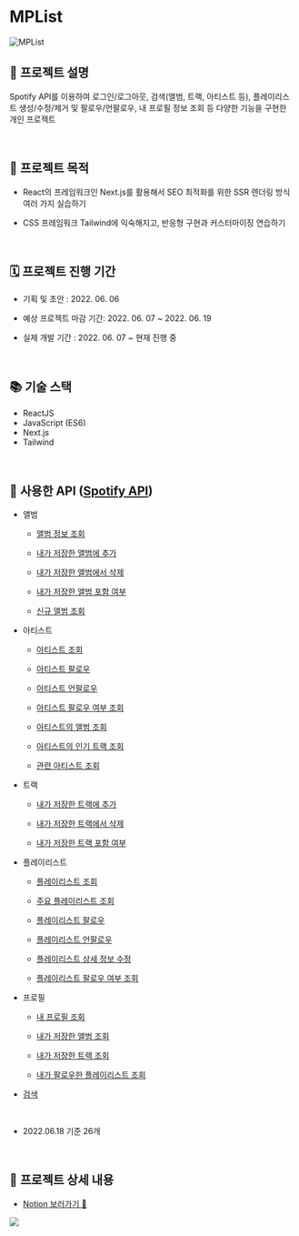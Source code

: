 # MPList

<img src="https://user-images.githubusercontent.com/95613159/174387704-b25bf019-3fc2-45ce-91ab-174021156e3c.png" alt="MPList">

## 📄 프로젝트 설명

Spotify API를 이용하여 로그인/로그아웃, 검색(앨범, 트랙, 아티스트 등), 플레이리스트 생성/수정/제거 및 팔로우/언팔로우, 내 프로필 정보 조회 등 다양한 기능을 구현한 개인 프로젝트

<br />

## 🎯 프로젝트 목적

- React의 프레임워크인 Next.js를 활용해서 SEO 최적화를 위한 SSR 렌더링 방식 여러 가지 실습하기

- CSS 프레임워크 Tailwind에 익숙해지고, 반응형 구현과 커스터마이징 연습하기

<br />

## 🗓 프로젝트 진행 기간

- 기획 및 초안 : 2022. 06. 06

- 예상 프로젝트 마감 기간: 2022. 06. 07 ~ 2022. 06. 19

- 실제 개발 기간 : 2022. 06. 07 ~ 현재 진행 중

<br />

## 📚 기술 스택

- ReactJS
- JavaScript (ES6)
- Next.js
- Tailwind

<br />

## 📑 사용한 API ([Spotify API](https://developer.spotify.com/documentation/web-api/reference/#/))

- 앨범

  - [앨범 정보 조회](https://developer.spotify.com/documentation/web-api/reference/#/operations/get-an-album)

  - [내가 저장한 앨범에 추가](https://developer.spotify.com/documentation/web-api/reference/#/operations/save-albums-user)

  - [내가 저장한 앨범에서 삭제](https://developer.spotify.com/documentation/web-api/reference/#/operations/remove-albums-user)

  - [내가 저장한 앨범 포함 여부](https://developer.spotify.com/documentation/web-api/reference/#/operations/check-users-saved-albums)

  - [신규 앨범 조회](https://developer.spotify.com/documentation/web-api/reference/#/operations/get-new-releases)

- 아티스트

  - [아티스트 조회](https://developer.spotify.com/documentation/web-api/reference/#/operations/get-an-artist)

  - [아티스트 팔로우](https://developer.spotify.com/documentation/web-api/reference/#/operations/follow-artists-users)

  - [아티스트 언팔로우](https://developer.spotify.com/documentation/web-api/reference/#/operations/unfollow-artists-users)

  - [아티스트 팔로우 여부 조회](https://developer.spotify.com/documentation/web-api/reference/#/operations/check-current-user-follows)

  - [아티스트의 앨범 조회](https://developer.spotify.com/documentation/web-api/reference/#/operations/get-an-artists-albums)

  - [아티스트의 인기 트랙 조회](https://developer.spotify.com/documentation/web-api/reference/#/operations/get-an-artists-top-tracks)

  - [관련 아티스트 조회](https://developer.spotify.com/documentation/web-api/reference/#/operations/get-an-artists-related-artists)

- 트랙

  - [내가 저장한 트랙에 추가](https://developer.spotify.com/documentation/web-api/reference/#/operations/save-tracks-user)

  - [내가 저장한 트랙에서 삭제](https://developer.spotify.com/documentation/web-api/reference/#/operations/remove-tracks-user)

  - [내가 저장한 트랙 포함 여부](https://developer.spotify.com/documentation/web-api/reference/#/operations/check-users-saved-tracks)

- 플레이리스트

  - [플레이리스트 조회](https://developer.spotify.com/documentation/web-api/reference/#/operations/get-playlist)

  - [주요 플레이리스트 조회](https://developer.spotify.com/documentation/web-api/reference/#/operations/get-featured-playlists)

  - [플레이리스트 팔로우](https://developer.spotify.com/documentation/web-api/reference/#/operations/follow-playlist)

  - [플레이리스트 언팔로우](https://developer.spotify.com/documentation/web-api/reference/#/operations/unfollow-playlist)

  - [플레이리스트 상세 정보 수정](https://developer.spotify.com/documentation/web-api/reference/#/operations/get-playlist)

  - [플레이리스트 팔로우 여부 조회](https://developer.spotify.com/documentation/web-api/reference/#/operations/check-current-user-follows)

- 프로필

  - [내 프로필 조회](https://developer.spotify.com/documentation/web-api/reference/#/operations/get-current-users-profile)

  - [내가 저장한 앨범 조회](https://developer.spotify.com/documentation/web-api/reference/#/operations/get-users-saved-albums)

  - [내가 저장한 트랙 조회](https://developer.spotify.com/documentation/web-api/reference/#/operations/get-users-saved-tracks)

  - [내가 팔로우한 플레이리스트 조회](https://developer.spotify.com/documentation/web-api/reference/#/operations/get-a-list-of-current-users-playlists)

- [검색](https://developer.spotify.com/documentation/web-api/reference/#/operations/search)

<br />

- 2022.06.18 기준 26개

<br />

## 👀 프로젝트 상세 내용

- [Notion 보러가기 📝](https://www.notion.so/MPList-37103c94cbf14920a3e4bbae4a8d209b "Notion으로 이동")

<img src="https://user-images.githubusercontent.com/95613159/174396663-73e176c8-24a2-4059-936c-ef75a870b51d.png">
